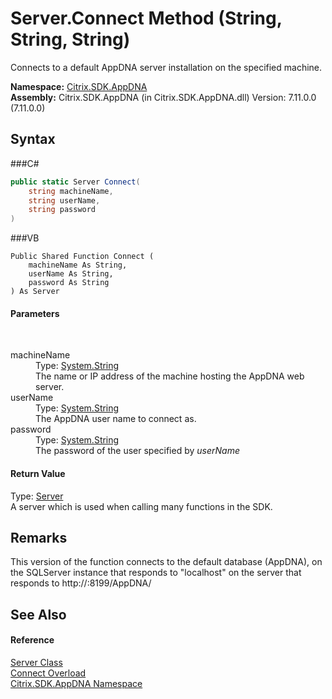 # Server.Connect Method (String, String, String)
 

Connects to a default AppDNA server installation on the specified machine.

**Namespace:**&nbsp;<a href="N_Citrix_SDK_AppDNA">Citrix.SDK.AppDNA</a><br />**Assembly:**&nbsp;Citrix.SDK.AppDNA (in Citrix.SDK.AppDNA.dll) Version: 7.11.0.0 (7.11.0.0)

## Syntax

###C#
```csharp
public static Server Connect(
	string machineName,
	string userName,
	string password
)
```

###VB
```vbnet
Public Shared Function Connect ( 
	machineName As String,
	userName As String,
	password As String
) As Server
```


#### Parameters
&nbsp;<dl><dt>machineName</dt><dd>Type: <a href="http://msdn2.microsoft.com/en-us/library/s1wwdcbf" target="_blank">System.String</a><br />The name or IP address of the machine hosting the AppDNA web server.</dd><dt>userName</dt><dd>Type: <a href="http://msdn2.microsoft.com/en-us/library/s1wwdcbf" target="_blank">System.String</a><br />The AppDNA user name to connect as.</dd><dt>password</dt><dd>Type: <a href="http://msdn2.microsoft.com/en-us/library/s1wwdcbf" target="_blank">System.String</a><br />The password of the user specified by *userName*</dd></dl>

#### Return Value
Type: <a href="T_Citrix_SDK_AppDNA_Server">Server</a><br />A server which is used when calling many functions in the SDK.

## Remarks
This version of the function connects to the default database (AppDNA), on the SQLServer instance that responds to "localhost" on the server that responds to http://<machineName>:8199/AppDNA/

## See Also


#### Reference
<a href="T_Citrix_SDK_AppDNA_Server">Server Class</a><br /><a href="Overload_Citrix_SDK_AppDNA_Server_Connect">Connect Overload</a><br /><a href="N_Citrix_SDK_AppDNA">Citrix.SDK.AppDNA Namespace</a><br />